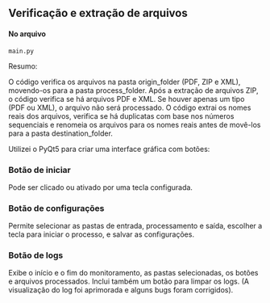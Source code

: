 ## Verificação e extração de arquivos

#### No arquivo

```
main.py
```

Resumo:

O código verifica os arquivos na pasta origin_folder (PDF, ZIP e XML), movendo-os para a pasta process_folder. Após a extração de arquivos ZIP, o código verifica se há arquivos PDF e XML. Se houver apenas um tipo (PDF ou XML), o arquivo não será processado. O código extrai os nomes reais dos arquivos, verifica se há duplicatas com base nos números sequenciais e renomeia os arquivos para os nomes reais antes de movê-los para a pasta destination_folder.

Utilizei o PyQt5 para criar uma interface gráfica com botões:

### Botão de iniciar
Pode ser clicado ou ativado por uma tecla configurada.

### Botão de configurações
Permite selecionar as pastas de entrada, processamento e saída, escolher a tecla para iniciar o processo, e salvar as configurações.

### Botão de logs
Exibe o início e o fim do monitoramento, as pastas selecionadas, os botões e arquivos processados. Inclui também um botão para limpar os logs. (A visualização do log foi aprimorada e alguns bugs foram corrigidos).

